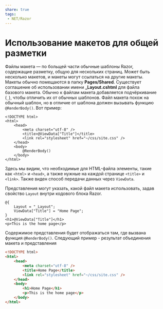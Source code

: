 ```yaml
---
share: true
tags:
 - NET/Razor
---
```

# Использование макетов для общей разметки
Файлы макета — по больщей части обычные шаблоны Razor, содержащие разметку, общую для нескольких страниц. Может быть несколько макетов, и макеты могут ссылаться на другие макеты.
Макеты обычно помещаются в папку **Pages/Shared**. Существует соглашение об использовании имени **\_Layout.cshtml** для файла базового макета. Обычно к файлам макета добавляется подчёркивание (`_`), чтобы отличить их от обычных шаблонов.
Файл макета похож на обычный шаблон, но в отличие от шаблона должен вызывать функцию `@RenderBody()`.
Вот пример:
```razor
<!DOCTYPE html>
<html>
	<head>
		<meta charset="utf-8" />
		<title>@ViewData["Title"]</title>
		<link rel="stylesheet" href="~/css/site.css" />
	</head>
	<body>
		@RenderBody()
	</body>
</html>
```
Здесь мы видим, что необходимые для HTML-файла элементы, такие как `<html>` и `<head>`, а также нужные на каждой странице `<title>` и `<link>`. Также виден способ передачи данных через `ViewData`.

Представления могут указать, какой файл макета использовать, задав свойство `Layout` внутри кодового блока Razor.
```razor
@{
	Layout = "_Layout";
	ViewData["Title"] = "Home Page";
}
<h1>@ViewData["Title"]</h1>
<p>This is the home page</p>
```

Содержимое представления будет отображаться там, где вызвана функция `@RenderBody()`. Следующий пример - результат объединения макета и представления
```html
<!DOCTYPE html>
<html>
	<head>
		<meta charset="utf-8" />
		<title>Home Page</title>
		<link rel="stylesheet" href="~/css/site.css" />
	</head>
	<body>
		<h1>Home Page</h1>
		<p>This is the home page</p>
	</body>
</html>
```